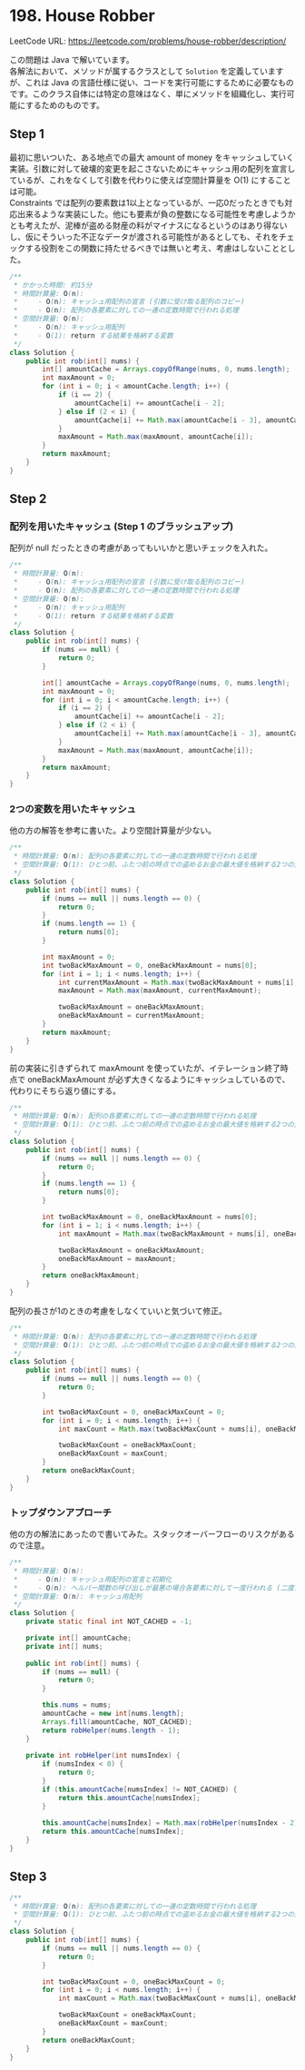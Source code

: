 # 198. House Robber

LeetCode URL: https://leetcode.com/problems/house-robber/description/

この問題は Java で解いています。  
各解法において、メソッドが属するクラスとして `Solution` を定義していますが、これは Java の言語仕様に従い、コードを実行可能にするために必要なものです。このクラス自体には特定の意味はなく、単にメソッドを組織化し、実行可能にするためのものです。

## Step 1

最初に思いついた、ある地点での最大 amount of money をキャッシュしていく実装。引数に対して破壊的変更を起こさないためにキャッシュ用の配列を宣言しているが、これをなくして引数を代わりに使えば空間計算量を O(1) にすることは可能。  
Constraints では配列の要素数は1以上となっているが、一応0だったときでも対応出来るような実装にした。他にも要素が負の整数になる可能性を考慮しようかとも考えたが、泥棒が盗める財産の料がマイナスになるというのはあり得ないし、仮にそういった不正なデータが渡される可能性があるとしても、それをチェックする役割をこの関数に持たせるべきでは無いと考え、考慮はしないこととした。  

```java
/**
 * かかった時間: 約15分
 * 時間計算量: O(n): 
 *     - O(n): キャッシュ用配列の宣言 (引数に受け取る配列のコピー)
 *     - O(n): 配列の各要素に対しての一連の定数時間で行われる処理
 * 空間計算量: O(n):
 *     - O(n): キャッシュ用配列
 *     - O(1): return する結果を格納する変数
 */
class Solution {
    public int rob(int[] nums) {
        int[] amountCache = Arrays.copyOfRange(nums, 0, nums.length);
        int maxAmount = 0;
        for (int i = 0; i < amountCache.length; i++) {
            if (i == 2) {
                amountCache[i] += amountCache[i - 2];
            } else if (2 < i) {
                amountCache[i] += Math.max(amountCache[i - 3], amountCache[i - 2]);
            }
            maxAmount = Math.max(maxAmount, amountCache[i]);
        }
        return maxAmount;
    }
}
```

## Step 2

### 配列を用いたキャッシュ (Step 1 のブラッシュアップ)

配列が null だったときの考慮があってもいいかと思いチェックを入れた。

```java
/**
 * 時間計算量: O(n): 
 *     - O(n): キャッシュ用配列の宣言 (引数に受け取る配列のコピー)
 *     - O(n): 配列の各要素に対しての一連の定数時間で行われる処理
 * 空間計算量: O(n):
 *     - O(n): キャッシュ用配列
 *     - O(1): return する結果を格納する変数
 */
class Solution {
    public int rob(int[] nums) {
        if (nums == null) {
            return 0;
        }

        int[] amountCache = Arrays.copyOfRange(nums, 0, nums.length);
        int maxAmount = 0;
        for (int i = 0; i < amountCache.length; i++) {
            if (i == 2) {
                amountCache[i] += amountCache[i - 2];
            } else if (2 < i) {
                amountCache[i] += Math.max(amountCache[i - 3], amountCache[i - 2]);
            }
            maxAmount = Math.max(maxAmount, amountCache[i]);
        }
        return maxAmount;
    }
}
```

### 2つの変数を用いたキャッシュ

他の方の解答を参考に書いた。より空間計算量が少ない。

```java
/**
 * 時間計算量: O(n): 配列の各要素に対しての一連の定数時間で行われる処理
 * 空間計算量: O(1): ひとつ前、ふたつ前の時点での盗めるお金の最大値を格納する2つの変数
 */
class Solution {
    public int rob(int[] nums) {
        if (nums == null || nums.length == 0) {
            return 0;
        }
        if (nums.length == 1) {
            return nums[0];
        }

        int maxAmount = 0;
        int twoBackMaxAmount = 0, oneBackMaxAmount = nums[0];
        for (int i = 1; i < nums.length; i++) {
            int currentMaxAmount = Math.max(twoBackMaxAmount + nums[i], oneBackMaxAmount);
            maxAmount = Math.max(maxAmount, currentMaxAmount);

            twoBackMaxAmount = oneBackMaxAmount;
            oneBackMaxAmount = currentMaxAmount;
        }
        return maxAmount;
    }
}
```

前の実装に引きずられて maxAmount を使っていたが、イテレーション終了時点で oneBackMaxAmount が必ず大きくなるようにキャッシュしているので、代わりにそちら返り値にする。

```java
/**
 * 時間計算量: O(n): 配列の各要素に対しての一連の定数時間で行われる処理
 * 空間計算量: O(1): ひとつ前、ふたつ前の時点での盗めるお金の最大値を格納する2つの変数
 */
class Solution {
    public int rob(int[] nums) {
        if (nums == null || nums.length == 0) {
            return 0;
        }
        if (nums.length == 1) {
            return nums[0];
        }

        int twoBackMaxAmount = 0, oneBackMaxAmount = nums[0];
        for (int i = 1; i < nums.length; i++) {
            int maxAmount = Math.max(twoBackMaxAmount + nums[i], oneBackMaxAmount);

            twoBackMaxAmount = oneBackMaxAmount;
            oneBackMaxAmount = maxAmount;
        }
        return oneBackMaxAmount;
    }
}
```

配列の長さが1のときの考慮をしなくていいと気づいて修正。

```java
/**
 * 時間計算量: O(n): 配列の各要素に対しての一連の定数時間で行われる処理
 * 空間計算量: O(1): ひとつ前、ふたつ前の時点での盗めるお金の最大値を格納する2つの変数
 */
class Solution {
    public int rob(int[] nums) {
        if (nums == null || nums.length == 0) {
            return 0;
        }

        int twoBackMaxCount = 0, oneBackMaxCount = 0;
        for (int i = 0; i < nums.length; i++) {
            int maxCount = Math.max(twoBackMaxCount + nums[i], oneBackMaxCount);

            twoBackMaxCount = oneBackMaxCount;
            oneBackMaxCount = maxCount;
        }
        return oneBackMaxCount;
    }
}
```

### トップダウンアプローチ

他の方の解法にあったので書いてみた。スタックオーバーフローのリスクがあるので注意。

```java
/**
 * 時間計算量: O(n): 
 *     - O(n): キャッシュ用配列の宣言と初期化
 *     - O(n): ヘルパー関数の呼び出しが最悪の場合各要素に対して一度行われる (二度目以降はキャッシュされた値が返る)
 * 空間計算量: O(n): キャッシュ用配列
 */
class Solution {
    private static final int NOT_CACHED = -1;

    private int[] amountCache;
    private int[] nums;
    
    public int rob(int[] nums) {
        if (nums == null) {
            return 0;
        }

        this.nums = nums;
        amountCache = new int[nums.length];
        Arrays.fill(amountCache, NOT_CACHED);
        return robHelper(nums.length - 1);
    }
    
    private int robHelper(int numsIndex) {
        if (numsIndex < 0) {
            return 0;
        }
        if (this.amountCache[numsIndex] != NOT_CACHED) {
            return this.amountCache[numsIndex];
        }
        
        this.amountCache[numsIndex] = Math.max(robHelper(numsIndex - 2) + this.nums[numsIndex], robHelper(numsIndex - 1));
        return this.amountCache[numsIndex];
    }
}
```

## Step 3

```java
/**
 * 時間計算量: O(n): 配列の各要素に対しての一連の定数時間で行われる処理
 * 空間計算量: O(1): ひとつ前、ふたつ前の時点での盗めるお金の最大値を格納する2つの変数
 */
class Solution {
    public int rob(int[] nums) {
        if (nums == null || nums.length == 0) {
            return 0;
        }

        int twoBackMaxCount = 0, oneBackMaxCount = 0;
        for (int i = 0; i < nums.length; i++) {
            int maxCount = Math.max(twoBackMaxCount + nums[i], oneBackMaxCount);

            twoBackMaxCount = oneBackMaxCount;
            oneBackMaxCount = maxCount;
        }
        return oneBackMaxCount;
    }
}
```
